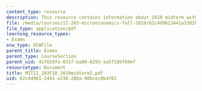 ```yaml
---
content_type: resource
description: This resource contains information about 2010 midterm with answers.
file: /media/courses/11-203-microeconomics-fall-2010/62c4d9612441a33828ba08bcec8b4762_MIT11_203F10_2010midterm2.pdf
file_type: application/pdf
learning_resource_types:
- Exams
ocw_type: OCWFile
parent_title: Exams
parent_type: CourseSection
parent_uid: 41f62dfa-031f-ba80-6293-aa5718bfb9ef
resourcetype: Document
title: MIT11_203F10_2010midterm2.pdf
uid: 62c4d961-2441-a338-28ba-08bcec8b4762
---
```

